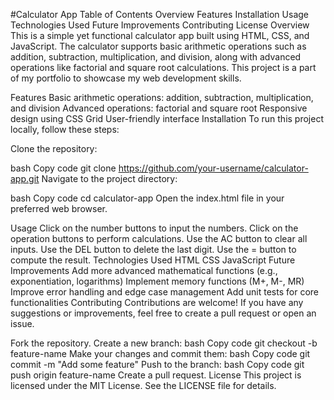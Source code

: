 #Calculator App
Table of Contents
Overview
Features
Installation
Usage
Technologies Used
Future Improvements
Contributing
License
Overview
This is a simple yet functional calculator app built using HTML, CSS, and JavaScript. The calculator supports basic arithmetic operations such as addition, subtraction, multiplication, and division, along with advanced operations like factorial and square root calculations. This project is a part of my portfolio to showcase my web development skills.

Features
Basic arithmetic operations: addition, subtraction, multiplication, and division
Advanced operations: factorial and square root
Responsive design using CSS Grid
User-friendly interface
Installation
To run this project locally, follow these steps:

Clone the repository:

bash
Copy code
git clone https://github.com/your-username/calculator-app.git
Navigate to the project directory:

bash
Copy code
cd calculator-app
Open the index.html file in your preferred web browser.

Usage
Click on the number buttons to input the numbers.
Click on the operation buttons to perform calculations.
Use the AC button to clear all inputs.
Use the DEL button to delete the last digit.
Use the = button to compute the result.
Technologies Used
HTML
CSS
JavaScript
Future Improvements
Add more advanced mathematical functions (e.g., exponentiation, logarithms)
Implement memory functions (M+, M-, MR)
Improve error handling and edge case management
Add unit tests for core functionalities
Contributing
Contributions are welcome! If you have any suggestions or improvements, feel free to create a pull request or open an issue.

Fork the repository.
Create a new branch:
bash
Copy code
git checkout -b feature-name
Make your changes and commit them:
bash
Copy code
git commit -m "Add some feature"
Push to the branch:
bash
Copy code
git push origin feature-name
Create a pull request.
License
This project is licensed under the MIT License. See the LICENSE file for details.
